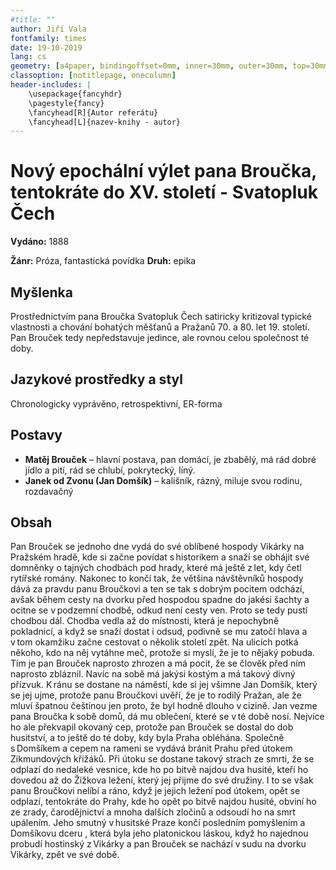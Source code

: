 ```yaml
---
#title: ""
author: Jiří Vala
fontfamily: times
date: 19-10-2019
lang: cs
geometry: [a4paper, bindingoffset=0mm, inner=30mm, outer=30mm, top=30mm, bottom=30mm]
classoption: [notitlepage, onecolumn]
header-includes: |
	\usepackage{fancyhdr}
	\pagestyle{fancy}
	\fancyhead[R]{Autor referátu}
	\fancyhead[L]{nazev-knihy - autor}
---
```


# Nový epochální výlet pana Broučka, tentokráte do XV. století - Svatopluk Čech 

**Vydáno:** 1888

**Žánr:** Próza, fantastická povídka **Druh:** epika

## Myšlenka
Prostřednictvím pana Broučka Svatopluk Čech satiricky kritizoval typické vlastnosti a chování bohatých měšťanů a Pražanů 70. a 80. let 19. století. Pan Brouček tedy nepředstavuje jedince, ale rovnou celou společnost té doby. 

## Jazykové prostředky a styl
Chronologicky vyprávěno, retrospektivní, ER-forma 

## Postavy

- **Matěj Brouček** – hlavní postava, pan domácí, je zbabělý, má rád dobré jídlo a pití, rád se chlubí, pokrytecký, líný.   
- **Janek od Zvonu (Jan Domšík)** – kališník, rázný, miluje svou rodinu, rozdavačný 

## Obsah
Pan Brouček se jednoho dne vydá do své oblíbené hospody Vikárky na Pražském hradě, kde si začne povídat s historikem a snaží se obhájit své domněnky o tajných chodbách pod hrady, které má ještě z let, kdy četl rytířské romány. Nakonec to končí tak, že většina návštěvníků hospody dává za pravdu panu Broučkovi a ten se tak s dobrým pocitem odchází, avšak během cesty na dvorku před hospodou spadne do jakési šachty a ocitne se v podzemní chodbě, odkud není cesty ven. Proto se tedy pustí chodbou dál.  Chodba vedla až do místnosti, která je nepochybně pokladnicí, a když se snaží dostat i odsud, podivně se mu zatočí hlava a v tom okamžiku začne cestovat o několik století zpět. Na ulicích potká někoho, kdo na něj vytáhne meč, protože si myslí, že je to nějaký pobuda. Tím je pan Brouček naprosto zhrozen a má pocit, že se člověk před ním naprosto zbláznil. Navíc na sobě má jakýsi kostým a má takový divný přízvuk. K ránu se dostane na náměstí, kde si jej všimne Jan Domšík, který se jej ujme, protože panu Broučkovi uvěří, že je to rodilý Pražan, ale že mluví špatnou češtinou jen proto, že byl hodně dlouho v cizině. Jan vezme pana Broučka k sobě domů, dá mu oblečení, které se v té době nosí. Nejvíce ho ale překvapil okovaný cep, protože pan Brouček se dostal do dob husitství, a to ještě do té doby, kdy byla Praha obléhána. Společně s Domšíkem a cepem na rameni se vydává bránit Prahu před útokem Zikmundových křižáků. Při útoku se dostane takový strach ze smrti, že se odplazí do nedaleké vesnice, kde ho po bitvě najdou dva husité, kteří ho dovedou až do Žižkova ležení, který jej přijme do své družiny. I to se však panu Broučkovi nelíbí a ráno, když je jejich ležení pod útokem, opět se odplazí, tentokráte do Prahy, kde ho opět po bitvě najdou husité, obviní ho ze zrady, čarodějnictví a mnoha dalších zločinů a odsoudí ho na smrt upálením. Jeho smutný v husitské Praze končí posledním pomyšlením a Domšíkovu dceru , která byla jeho platonickou láskou, když ho najednou probudí hostinský z Vikárky a pan Brouček se nachází v sudu na dvorku Vikárky, zpět ve své době. 